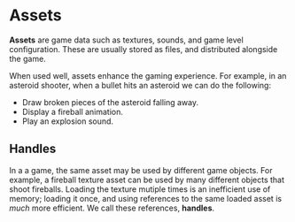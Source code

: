 # Assets

**Assets** are game data such as textures, sounds, and game level configuration. These are usually stored as files, and distributed alongside the game.

When used well, assets enhance the gaming experience. For example, in an asteroid shooter, when a bullet hits an asteroid we can do the following:

* Draw broken pieces of the asteroid falling away.
* Display a fireball animation.
* Play an explosion sound.

## Handles

In a a game, the same asset may be used by different game objects. For example, a fireball texture asset can be used by many different objects that shoot fireballs. Loading the texture mutiple times is an inefficient use of memory; loading it once, and using references to the same loaded asset is *much* more efficient. We call these references, **handles**.
